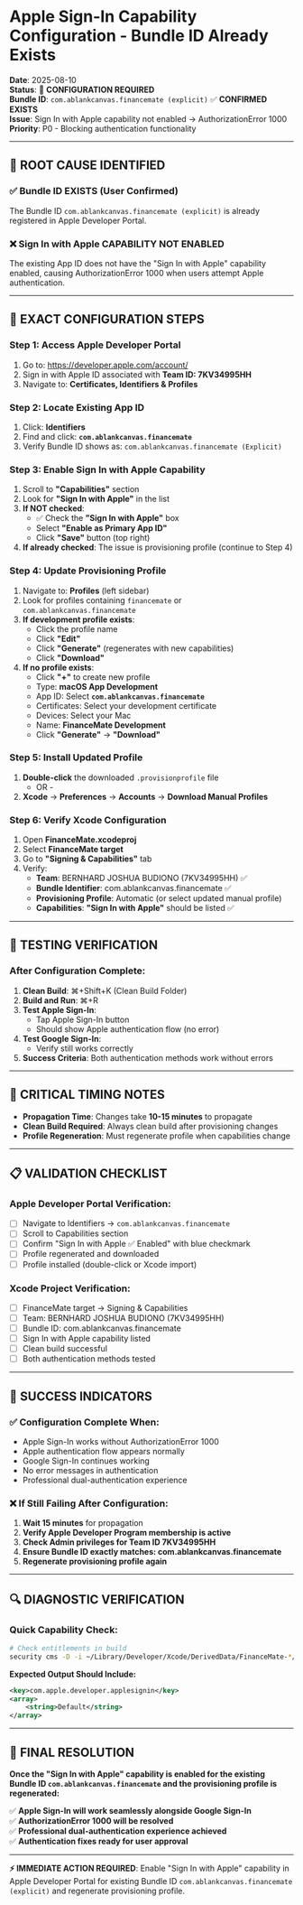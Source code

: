 # Apple Sign-In Capability Configuration - Bundle ID Already Exists

**Date**: 2025-08-10  
**Status**: 🔧 **CONFIGURATION REQUIRED**  
**Bundle ID**: `com.ablankcanvas.financemate (explicit)` ✅ **CONFIRMED EXISTS**  
**Issue**: Sign In with Apple capability not enabled → AuthorizationError 1000  
**Priority**: P0 - Blocking authentication functionality  

---

## 🎯 **ROOT CAUSE IDENTIFIED**

### **✅ Bundle ID EXISTS** (User Confirmed)
The Bundle ID `com.ablankcanvas.financemate (explicit)` is already registered in Apple Developer Portal.

### **❌ Sign In with Apple CAPABILITY NOT ENABLED**
The existing App ID does not have the "Sign In with Apple" capability enabled, causing AuthorizationError 1000 when users attempt Apple authentication.

---

## 🔧 **EXACT CONFIGURATION STEPS**

### **Step 1: Access Apple Developer Portal**
1. Go to: https://developer.apple.com/account/
2. Sign in with Apple ID associated with **Team ID: 7KV34995HH**
3. Navigate to: **Certificates, Identifiers & Profiles**

### **Step 2: Locate Existing App ID**
1. Click: **Identifiers**
2. Find and click: **`com.ablankcanvas.financemate`**
3. Verify Bundle ID shows as: `com.ablankcanvas.financemate (Explicit)`

### **Step 3: Enable Sign In with Apple Capability**
1. Scroll to **"Capabilities"** section
2. Look for **"Sign In with Apple"** in the list
3. **If NOT checked**: 
   - ✅ Check the **"Sign In with Apple"** box
   - Select **"Enable as Primary App ID"** 
   - Click **"Save"** button (top right)
4. **If already checked**: The issue is provisioning profile (continue to Step 4)

### **Step 4: Update Provisioning Profile**
1. Navigate to: **Profiles** (left sidebar)
2. Look for profiles containing `financemate` or `com.ablankcanvas.financemate`
3. **If development profile exists**:
   - Click the profile name
   - Click **"Edit"** 
   - Click **"Generate"** (regenerates with new capabilities)
   - Click **"Download"**
4. **If no profile exists**:
   - Click **"+"** to create new profile
   - Type: **macOS App Development**
   - App ID: Select **`com.ablankcanvas.financemate`**
   - Certificates: Select your development certificate
   - Devices: Select your Mac
   - Name: **FinanceMate Development**
   - Click **"Generate"** → **"Download"**

### **Step 5: Install Updated Profile**
1. **Double-click** the downloaded `.provisionprofile` file
   - OR -
2. **Xcode** → **Preferences** → **Accounts** → **Download Manual Profiles**

### **Step 6: Verify Xcode Configuration**
1. Open **FinanceMate.xcodeproj**
2. Select **FinanceMate target**
3. Go to **"Signing & Capabilities"** tab
4. Verify:
   - **Team**: BERNHARD JOSHUA BUDIONO (7KV34995HH) ✅
   - **Bundle Identifier**: com.ablankcanvas.financemate ✅
   - **Provisioning Profile**: Automatic (or select updated manual profile)
   - **Capabilities**: **"Sign In with Apple"** should be listed ✅

---

## 🧪 **TESTING VERIFICATION**

### **After Configuration Complete:**

1. **Clean Build**: ⌘+Shift+K (Clean Build Folder)
2. **Build and Run**: ⌘+R
3. **Test Apple Sign-In**: 
   - Tap Apple Sign-In button
   - Should show Apple authentication flow (no error)
4. **Test Google Sign-In**: 
   - Verify still works correctly
5. **Success Criteria**: Both authentication methods work without errors

---

## 🚨 **CRITICAL TIMING NOTES**

- **Propagation Time**: Changes take **10-15 minutes** to propagate
- **Clean Build Required**: Always clean build after provisioning changes
- **Profile Regeneration**: Must regenerate profile when capabilities change

---

## 📋 **VALIDATION CHECKLIST**

### **Apple Developer Portal Verification:**
- [ ] Navigate to Identifiers → `com.ablankcanvas.financemate`
- [ ] Scroll to Capabilities section
- [ ] Confirm "Sign In with Apple ✅ Enabled" with blue checkmark
- [ ] Profile regenerated and downloaded
- [ ] Profile installed (double-click or Xcode import)

### **Xcode Project Verification:**
- [ ] FinanceMate target → Signing & Capabilities
- [ ] Team: BERNHARD JOSHUA BUDIONO (7KV34995HH)
- [ ] Bundle ID: com.ablankcanvas.financemate
- [ ] Sign In with Apple capability listed
- [ ] Clean build successful
- [ ] Both authentication methods tested

---

## 🎯 **SUCCESS INDICATORS**

### **✅ Configuration Complete When:**
- Apple Sign-In works without AuthorizationError 1000
- Apple authentication flow appears normally
- Google Sign-In continues working
- No error messages in authentication
- Professional dual-authentication experience

### **❌ If Still Failing After Configuration:**
1. **Wait 15 minutes** for propagation
2. **Verify Apple Developer Program membership is active**
3. **Check Admin privileges for Team ID 7KV34995HH**
4. **Ensure Bundle ID exactly matches: com.ablankcanvas.financemate**
5. **Regenerate provisioning profile again**

---

## 🔍 **DIAGNOSTIC VERIFICATION**

### **Quick Capability Check:**
```bash
# Check entitlements in build
security cms -D -i ~/Library/Developer/Xcode/DerivedData/FinanceMate-*/Build/Intermediates.noindex/FinanceMate.build/Debug/FinanceMate.build/FinanceMate.app.xcent
```

**Expected Output Should Include:**
```xml
<key>com.apple.developer.applesignin</key>
<array>
    <string>Default</string>
</array>
```

---

## 🎯 **FINAL RESOLUTION**

**Once the "Sign In with Apple" capability is enabled for the existing Bundle ID `com.ablankcanvas.financemate` and the provisioning profile is regenerated:**

✅ **Apple Sign-In will work seamlessly alongside Google Sign-In**  
✅ **AuthorizationError 1000 will be resolved**  
✅ **Professional dual-authentication experience achieved**  
✅ **Authentication fixes ready for user approval**  

---

**⚡ IMMEDIATE ACTION REQUIRED**: Enable "Sign In with Apple" capability in Apple Developer Portal for existing Bundle ID `com.ablankcanvas.financemate (explicit)` and regenerate provisioning profile.